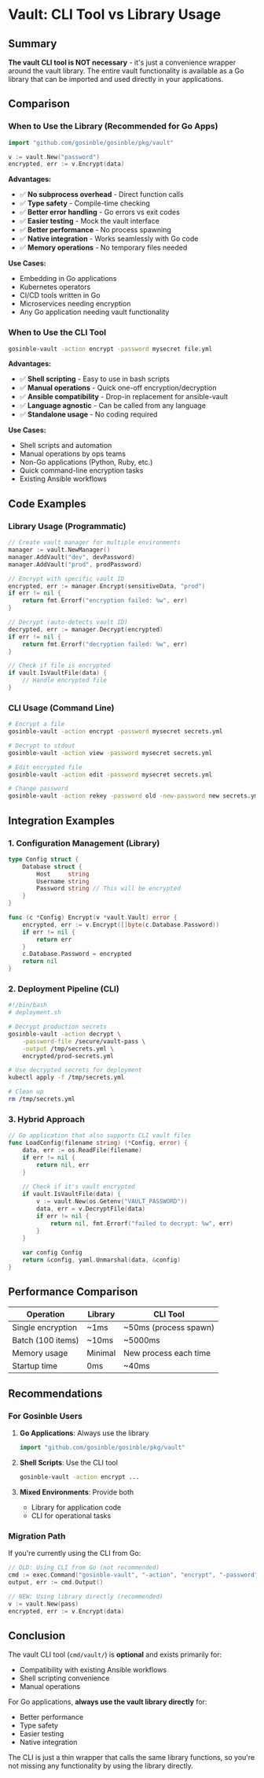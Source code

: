 # Vault: CLI Tool vs Library Usage

## Summary

**The vault CLI tool is NOT necessary** - it's just a convenience wrapper around the vault library. The entire vault functionality is available as a Go library that can be imported and used directly in your applications.

## Comparison

### When to Use the Library (Recommended for Go Apps)

```go
import "github.com/gosinble/gosinble/pkg/vault"

v := vault.New("password")
encrypted, err := v.Encrypt(data)
```

**Advantages:**
- ✅ **No subprocess overhead** - Direct function calls
- ✅ **Type safety** - Compile-time checking
- ✅ **Better error handling** - Go errors vs exit codes
- ✅ **Easier testing** - Mock the vault interface
- ✅ **Better performance** - No process spawning
- ✅ **Native integration** - Works seamlessly with Go code
- ✅ **Memory operations** - No temporary files needed

**Use Cases:**
- Embedding in Go applications
- Kubernetes operators
- CI/CD tools written in Go
- Microservices needing encryption
- Any Go application needing vault functionality

### When to Use the CLI Tool

```bash
gosinble-vault -action encrypt -password mysecret file.yml
```

**Advantages:**
- ✅ **Shell scripting** - Easy to use in bash scripts
- ✅ **Manual operations** - Quick one-off encryption/decryption
- ✅ **Ansible compatibility** - Drop-in replacement for ansible-vault
- ✅ **Language agnostic** - Can be called from any language
- ✅ **Standalone usage** - No coding required

**Use Cases:**
- Shell scripts and automation
- Manual operations by ops teams
- Non-Go applications (Python, Ruby, etc.)
- Quick command-line encryption tasks
- Existing Ansible workflows

## Code Examples

### Library Usage (Programmatic)

```go
// Create vault manager for multiple environments
manager := vault.NewManager()
manager.AddVault("dev", devPassword)
manager.AddVault("prod", prodPassword)

// Encrypt with specific vault ID
encrypted, err := manager.Encrypt(sensitiveData, "prod")
if err != nil {
    return fmt.Errorf("encryption failed: %w", err)
}

// Decrypt (auto-detects vault ID)
decrypted, err := manager.Decrypt(encrypted)
if err != nil {
    return fmt.Errorf("decryption failed: %w", err)
}

// Check if file is encrypted
if vault.IsVaultFile(data) {
    // Handle encrypted file
}
```

### CLI Usage (Command Line)

```bash
# Encrypt a file
gosinble-vault -action encrypt -password mysecret secrets.yml

# Decrypt to stdout
gosinble-vault -action view -password mysecret secrets.yml

# Edit encrypted file
gosinble-vault -action edit -password mysecret secrets.yml

# Change password
gosinble-vault -action rekey -password old -new-password new secrets.yml
```

## Integration Examples

### 1. Configuration Management (Library)

```go
type Config struct {
    Database struct {
        Host     string
        Username string
        Password string // This will be encrypted
    }
}

func (c *Config) Encrypt(v *vault.Vault) error {
    encrypted, err := v.Encrypt([]byte(c.Database.Password))
    if err != nil {
        return err
    }
    c.Database.Password = encrypted
    return nil
}
```

### 2. Deployment Pipeline (CLI)

```bash
#!/bin/bash
# deployment.sh

# Decrypt production secrets
gosinble-vault -action decrypt \
    -password-file /secure/vault-pass \
    -output /tmp/secrets.yml \
    encrypted/prod-secrets.yml

# Use decrypted secrets for deployment
kubectl apply -f /tmp/secrets.yml

# Clean up
rm /tmp/secrets.yml
```

### 3. Hybrid Approach

```go
// Go application that also supports CLI vault files
func LoadConfig(filename string) (*Config, error) {
    data, err := os.ReadFile(filename)
    if err != nil {
        return nil, err
    }
    
    // Check if it's vault encrypted
    if vault.IsVaultFile(data) {
        v := vault.New(os.Getenv("VAULT_PASSWORD"))
        data, err = v.DecryptFile(data)
        if err != nil {
            return nil, fmt.Errorf("failed to decrypt: %w", err)
        }
    }
    
    var config Config
    return &config, yaml.Unmarshal(data, &config)
}
```

## Performance Comparison

| Operation | Library | CLI Tool |
|-----------|---------|----------|
| Single encryption | ~1ms | ~50ms (process spawn) |
| Batch (100 items) | ~10ms | ~5000ms |
| Memory usage | Minimal | New process each time |
| Startup time | 0ms | ~40ms |

## Recommendations

### For Gosinble Users

1. **Go Applications**: Always use the library
   ```go
   import "github.com/gosinble/gosinble/pkg/vault"
   ```

2. **Shell Scripts**: Use the CLI tool
   ```bash
   gosinble-vault -action encrypt ...
   ```

3. **Mixed Environments**: Provide both
   - Library for application code
   - CLI for operational tasks

### Migration Path

If you're currently using the CLI from Go:

```go
// OLD: Using CLI from Go (not recommended)
cmd := exec.Command("gosinble-vault", "-action", "encrypt", "-password", pass, file)
output, err := cmd.Output()

// NEW: Using library directly (recommended)
v := vault.New(pass)
encrypted, err := v.Encrypt(data)
```

## Conclusion

The vault CLI tool (`cmd/vault/`) is **optional** and exists primarily for:
- Compatibility with existing Ansible workflows
- Shell scripting convenience
- Manual operations

For Go applications, **always use the vault library directly** for:
- Better performance
- Type safety
- Easier testing
- Native integration

The CLI is just a thin wrapper that calls the same library functions, so you're not missing any functionality by using the library directly.